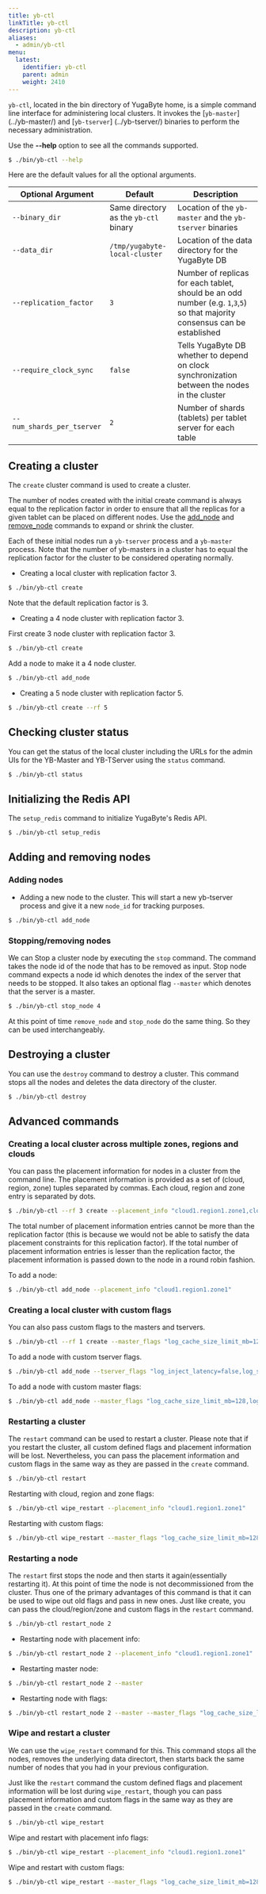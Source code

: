 ```yaml
---
title: yb-ctl
linkTitle: yb-ctl
description: yb-ctl
aliases:
  - admin/yb-ctl
menu:
  latest:
    identifier: yb-ctl
    parent: admin
    weight: 2410
---
```


`yb-ctl`, located in the bin directory of YugaByte home, is a simple command line interface for administering local clusters. It invokes the [`yb-master`] (../yb-master/) and [`yb-tserver`] (../yb-tserver/) binaries to perform the necessary administration.

Use the **-\-help** option to see all the commands supported.

```{.sh .copy .separator-dollar}
$ ./bin/yb-ctl --help
```
Here are the default values for all the optional arguments.

Optional Argument | Default | Description
----------------------------|-----------|---------------------------------------
`--binary_dir` | Same directory as the `yb-ctl` binary | Location of the `yb-master` and the `yb-tserver` binaries
`--data_dir` | `/tmp/yugabyte-local-cluster` | Location of the data directory for the YugaByte DB
`--replication_factor`| `3` | Number of replicas for each tablet, should be an odd number (e.g. `1`,`3`,`5`) so that majority consensus can be established
`--require_clock_sync`| `false` | Tells YugaByte DB whether to depend on clock synchronization between the nodes in the cluster
`--num_shards_per_tserver`| `2` | Number of shards (tablets) per tablet server for each table

## Creating a cluster

The `create` cluster command is used to create a cluster.

The number of nodes created with the initial create command is always equal to the replication factor in order to ensure that all the replicas for a given tablet can be placed on different nodes. 
Use the [add_node](/admin/yb-ctl/#add-a-node) and [remove_node](/admin/yb-ctl/#remove-a-node) commands to expand or shrink the cluster.

Each of these initial nodes run a `yb-tserver` process and a `yb-master` process. Note that the number of yb-masters in a cluster has to equal the replication factor for the cluster to be considered operating normally.

- Creating a local cluster with replication factor 3.

```{.sh .copy .separator-dollar}
$ ./bin/yb-ctl create
```

Note that the default replication factor is 3.

- Creating a 4 node cluster with replication factor 3.

First create 3 node cluster with replication factor 3.

```{.sh .copy .separator-dollar}
$ ./bin/yb-ctl create
```

Add a node to make it a 4 node cluster.

```{.sh .copy .separator-dollar}
$ ./bin/yb-ctl add_node
```

- Creating a 5 node cluster with replication factor 5.

```{.sh .copy .separator-dollar}
$ ./bin/yb-ctl create --rf 5
```

## Checking cluster status

You can get the status of the local cluster including the URLs for the admin UIs for the YB-Master and YB-TServer using the `status` command.

```{.sh .copy .separator-dollar}
$ ./bin/yb-ctl status
```

## Initializing the Redis API

The `setup_redis` command to initialize YugaByte's Redis API.

```{.sh .copy .separator-dollar}
$ ./bin/yb-ctl setup_redis
```

## Adding and removing nodes

### Adding nodes

- Adding a new node to the cluster. This will start a new yb-tserver process and give it a new `node_id` for tracking purposes.

```{.sh .copy .separator-dollar}
$ ./bin/yb-ctl add_node
```

### Stopping/removing nodes

We can Stop a cluster node by executing the `stop` command. The command takes the node id of the node
that has to be removed as input. Stop node command expects a node id which denotes the index of the server that
needs to be stopped. It also takes an optional flag `--master` which denotes that the server is a
master.

```{.sh .copy .separator-dollar}
$ ./bin/yb-ctl stop_node 4
```

At this point of time `remove_node` and `stop_node` do the same thing. So they can be used interchangeably.

## Destroying a cluster

You can use the `destroy` command to destroy a cluster. This command stops all the nodes and 
deletes the data directory of the cluster.

```{.sh .copy .separator-dollar}
$ ./bin/yb-ctl destroy
```

## Advanced commands

### Creating a local cluster across multiple zones, regions and clouds

You can pass the placement information for nodes in a cluster from the command line. The placement information is provided as a set of (cloud, region, zone) tuples separated by commas. Each cloud, region and zone entry is separated by dots.

```{.sh .copy .seperator-dollar}
$ ./bin/yb-ctl --rf 3 create --placement_info "cloud1.region1.zone1,cloud2.region2.zone2"
```

The total number of placement information entries cannot be more than the replication factor (this is because we would not be able to satisfy the data placement constraints for this replication factor).
If the total number of placement information entries is lesser than the replication factor, the placement information is passed down to the node in a round robin fashion.

To add a node:

```{.sh .copy .separator-dollar}
$ ./bin/yb-ctl add_node --placement_info "cloud1.region1.zone1"
```

### Creating a local cluster with custom flags

You can also pass custom flags to the masters and tservers.

```{.sh .copy .separator-dollar}
$ ./bin/yb-ctl --rf 1 create --master_flags "log_cache_size_limit_mb=128,log_min_seconds_to_retain=20,master_backup_svc_queue_length=70" --tserver_flags "log_inject_latency=false,log_segment_size_mb=128,raft_heartbeat_interval_ms=1000"
```

To add a node with custom tserver flags.

```{.sh .copy .separator-dollar}
$ ./bin/yb-ctl add_node --tserver_flags "log_inject_latency=false,log_segment_size_mb=128"
```

To add a node with custom master flags:

```{.sh .copy .separator-dollar}
$ ./bin/yb-ctl add_node --master_flags "log_cache_size_limit_mb=128,log_min_seconds_to_retain=20"
```

### Restarting a cluster

The `restart` command can be used to restart a cluster. Please note that if you restart the cluster,
all custom defined flags and placement information will be lost. Nevertheless, you can pass the
placement information and custom flags in the same way as they are passed in the `create` command.

```{.sh .copy .separator-dollar}
$ ./bin/yb-ctl restart
```

Restarting with cloud, region and zone flags:

```{.sh .copy .separator-dollar}
$ ./bin/yb-ctl wipe_restart --placement_info "cloud1.region1.zone1" 
```

Restarting with custom flags:

```{.sh .copy .seperator-dollar}
$ ./bin/yb-ctl wipe_restart --master_flags "log_cache_size_limit_mb=128,log_min_seconds_to_retain=20,master_backup_svc_queue_length=70" --tserver_flags "log_inject_latency=false,log_segment_size_mb=128,raft_heartbeat_interval_ms=1000"
```

### Restarting a node

The `restart` first stops the node and then starts it again(essentially restarting it). At this point of time the node is not decommissioned from the cluster.
Thus one of the primary advantages of this command is that it can be used to wipe out old flags and pass in new ones. Just like 
create, you can pass the cloud/region/zone and custom flags in the `restart` command.

```{.sh .copy .separator-dollar}
$ ./bin/yb-ctl restart_node 2
```

- Restarting node with placement info:
```{.sh .copy .separator-dollar}
$ ./bin/yb-ctl restart_node 2 --placement_info "cloud1.region1.zone1"
```

- Restarting master node:
```{.sh .copy .separator-dollar}
$ ./bin/yb-ctl restart_node 2 --master
```

- Restarting node with flags:
```{.sh .copy .separator-dollar}
$ ./bin/yb-ctl restart_node 2 --master --master_flags "log_cache_size_limit_mb=128,log_min_seconds_to_retain=20"
```

### Wipe and restart a cluster

We can use the `wipe_restart` command for this. This command stops all the nodes, removes the underlying data directort, then starts back the same
number of nodes that you had in your previous configuration.

Just like the `restart` command the custom defined flags and placement information will be lost during `wipe_restart`,
though you can pass placement information and custom flags in the same way as they are passed in the
`create` command.

```{.sh .copy .separator-dollar}
$ ./bin/yb-ctl wipe_restart
```

Wipe and restart with placement info flags:

```{.sh .copy .separator-dollar}
$ ./bin/yb-ctl wipe_restart --placement_info "cloud1.region1.zone1" 
```

Wipe and restart with custom flags:

```{.sh .copy .seperator-dollar}
$ ./bin/yb-ctl wipe_restart --master_flags "log_cache_size_limit_mb=128,log_min_seconds_to_retain=20,master_backup_svc_queue_length=70" --tserver_flags "log_inject_latency=false,log_segment_size_mb=128,raft_heartbeat_interval_ms=1000"
```
